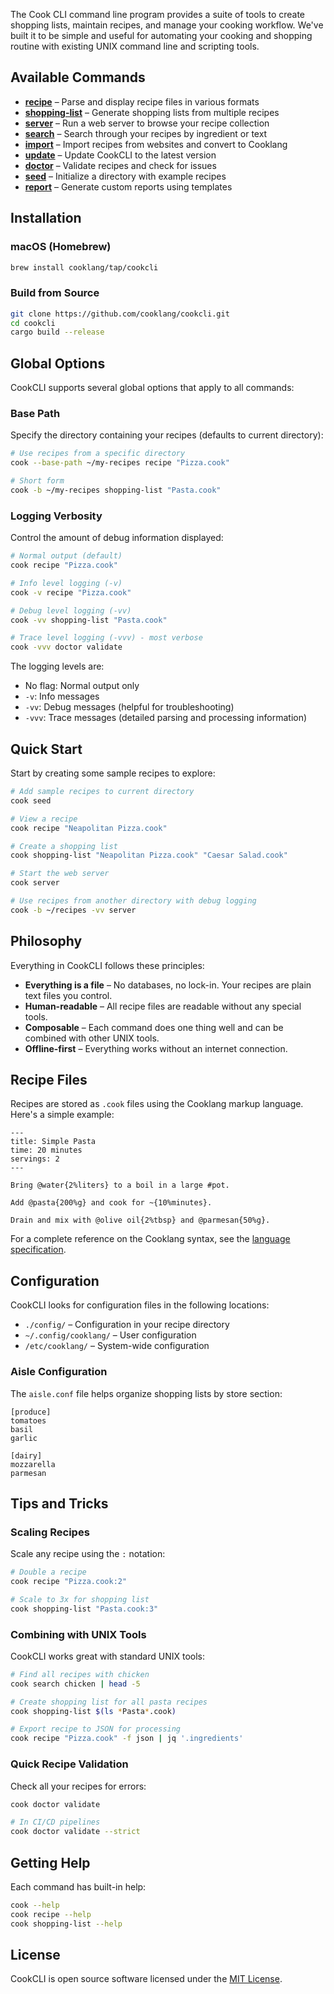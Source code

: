The Cook CLI command line program provides a suite of tools to create shopping lists, maintain recipes, and manage your cooking workflow. We've built it to be simple and useful for automating your cooking and shopping routine with existing UNIX command line and scripting tools.

## Available Commands

* **[recipe](recipe.md)** – Parse and display recipe files in various formats
* **[shopping-list](shopping-list.md)** – Generate shopping lists from multiple recipes
* **[server](server.md)** – Run a web server to browse your recipe collection
* **[search](search.md)** – Search through your recipes by ingredient or text
* **[import](import.md)** – Import recipes from websites and convert to Cooklang
* **[update](update.md)** – Update CookCLI to the latest version
* **[doctor](doctor.md)** – Validate recipes and check for issues
* **[seed](seed.md)** – Initialize a directory with example recipes
* **[report](report.md)** – Generate custom reports using templates

## Installation

### macOS (Homebrew)
```bash
brew install cooklang/tap/cookcli
```

### Build from Source
```bash
git clone https://github.com/cooklang/cookcli.git
cd cookcli
cargo build --release
```

## Global Options

CookCLI supports several global options that apply to all commands:

### Base Path
Specify the directory containing your recipes (defaults to current directory):

```bash
# Use recipes from a specific directory
cook --base-path ~/my-recipes recipe "Pizza.cook"

# Short form
cook -b ~/my-recipes shopping-list "Pasta.cook"
```

### Logging Verbosity
Control the amount of debug information displayed:

```bash
# Normal output (default)
cook recipe "Pizza.cook"

# Info level logging (-v)
cook -v recipe "Pizza.cook"

# Debug level logging (-vv)
cook -vv shopping-list "Pasta.cook"

# Trace level logging (-vvv) - most verbose
cook -vvv doctor validate
```

The logging levels are:
* No flag: Normal output only
* `-v`: Info messages
* `-vv`: Debug messages (helpful for troubleshooting)
* `-vvv`: Trace messages (detailed parsing and processing information)

## Quick Start

Start by creating some sample recipes to explore:

```bash
# Add sample recipes to current directory
cook seed

# View a recipe
cook recipe "Neapolitan Pizza.cook"

# Create a shopping list
cook shopping-list "Neapolitan Pizza.cook" "Caesar Salad.cook"

# Start the web server
cook server

# Use recipes from another directory with debug logging
cook -b ~/recipes -vv server
```

## Philosophy

Everything in CookCLI follows these principles:

* **Everything is a file** – No databases, no lock-in. Your recipes are plain text files you control.
* **Human-readable** – All recipe files are readable without any special tools.
* **Composable** – Each command does one thing well and can be combined with other UNIX tools.
* **Offline-first** – Everything works without an internet connection.

## Recipe Files

Recipes are stored as `.cook` files using the Cooklang markup language. Here's a simple example:

```cooklang
---
title: Simple Pasta
time: 20 minutes
servings: 2
---

Bring @water{2%liters} to a boil in a large #pot.

Add @pasta{200%g} and cook for ~{10%minutes}.

Drain and mix with @olive oil{2%tbsp} and @parmesan{50%g}.
```

For a complete reference on the Cooklang syntax, see the [language specification](https://cooklang.org/docs/spec).

## Configuration

CookCLI looks for configuration files in the following locations:

* `./config/` – Configuration in your recipe directory
* `~/.config/cooklang/` – User configuration
* `/etc/cooklang/` – System-wide configuration

### Aisle Configuration

The `aisle.conf` file helps organize shopping lists by store section:

```
[produce]
tomatoes
basil
garlic

[dairy]
mozzarella
parmesan
```

## Tips and Tricks

### Scaling Recipes

Scale any recipe using the `:` notation:

```bash
# Double a recipe
cook recipe "Pizza.cook:2"

# Scale to 3x for shopping list
cook shopping-list "Pasta.cook:3"
```

### Combining with UNIX Tools

CookCLI works great with standard UNIX tools:

```bash
# Find all recipes with chicken
cook search chicken | head -5

# Create shopping list for all pasta recipes
cook shopping-list $(ls *Pasta*.cook)

# Export recipe to JSON for processing
cook recipe "Pizza.cook" -f json | jq '.ingredients'
```

### Quick Recipe Validation

Check all your recipes for errors:

```bash
cook doctor validate

# In CI/CD pipelines
cook doctor validate --strict
```

## Getting Help

Each command has built-in help:

```bash
cook --help
cook recipe --help
cook shopping-list --help
```

## License

CookCLI is open source software licensed under the [MIT License](https://github.com/cooklang/cookcli/blob/main/LICENSE).
